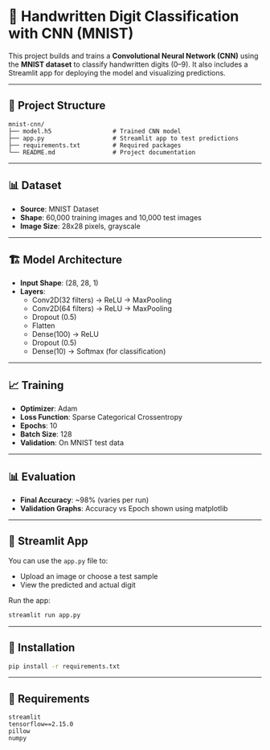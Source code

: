# 🧠 Handwritten Digit Classification with CNN (MNIST)

This project builds and trains a **Convolutional Neural Network (CNN)** using the **MNIST dataset** to classify handwritten digits (0–9). It also includes a Streamlit app for deploying the model and visualizing predictions.

---

## 📁 Project Structure

```
mnist-cnn/
├── model.h5                 # Trained CNN model
├── app.py                   # Streamlit app to test predictions
├── requirements.txt         # Required packages
└── README.md                # Project documentation
```

---

## 📊 Dataset

- **Source**: MNIST Dataset
- **Shape**: 60,000 training images and 10,000 test images
- **Image Size**: 28x28 pixels, grayscale

---

## 🏗️ Model Architecture

- **Input Shape**: (28, 28, 1)
- **Layers**:
  - Conv2D(32 filters) → ReLU → MaxPooling
  - Conv2D(64 filters) → ReLU → MaxPooling
  - Dropout (0.5)
  - Flatten
  - Dense(100) → ReLU
  - Dropout (0.5)
  - Dense(10) → Softmax (for classification)

---

## 📈 Training

- **Optimizer**: Adam
- **Loss Function**: Sparse Categorical Crossentropy
- **Epochs**: 10
- **Batch Size**: 128
- **Validation**: On MNIST test data

---

## 📊 Evaluation

- **Final Accuracy**: ~98% (varies per run)
- **Validation Graphs**: Accuracy vs Epoch shown using matplotlib

---

## 🚀 Streamlit App

You can use the `app.py` file to:
- Upload an image or choose a test sample
- View the predicted and actual digit

Run the app:
```bash
streamlit run app.py
```

---

## 🔧 Installation

```bash
pip install -r requirements.txt
```

---

## 📌 Requirements

```
streamlit
tensorflow==2.15.0
pillow
numpy
```



